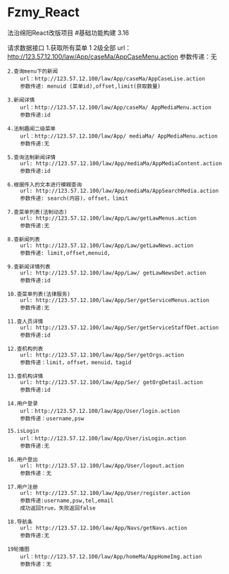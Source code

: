 # Fzmy_React
法治绵阳React改版项目
#基础功能构建   3.16


请求数据接口
	1.获取所有菜单  1 2级全部
		url：http://123.57.12.100/law/App/caseMa/AppCaseMenu.action
		参数传递：无

	2.查询menu下的新闻
		url：http://123.57.12.100/law/App/caseMa/AppCaseLise.action
		参数传递: menuid (菜单id),offset,limit(获取数量)
	
	3.新闻详情
		url：http://123.57.12.100/law/App/caseMa/ AppMediaMenu.action
		参数传递:id
	
	4.法制趣闻二级菜单
		url：http://123.57.12.100/law/App/ mediaMa/ AppMediaMenu.action
		参数传递:无

	5.查询法制新闻详情
		url: http://123.57.12.100/law/App/mediaMa/AppMediaContent.action
		参数传递:id
	
	6.根据传入的文本进行模糊查询
		url: http://123.57.12.100/law/App/mediaMa/AppSearchMedia.action
		参数传递: search(内容)，offset，limit

	7.查菜单列表(法制动态)
		url: http://123.57.12.100/law/App/Law/getLawMenus.action
		参数传递:无

	8.查新闻列表
		url: http://123.57.12.100/law/App/Law/getLawNews.action
		参数传递: limit,offset,menuid,

	9.查新闻详情列表
		url: http://123.57.12.100/law/App/Law/ getLawNewsDet.action
		参数传递:id

	10.查菜单列表(法律服务)
		url: http://123.57.12.100/law/App/Ser/getServiceMenus.action
		参数传递:无
	
	11.查人员详情
		url: http://123.57.12.100/law/App/Ser/getServiceStaffDet.action
		参数传递:id
	
	12.查机构列表
		url: http://123.57.12.100/law/App/Ser/getOrgs.action
		参数传递：limit，offset，menuid，tagid
	
	13.查机构详情
		url: http://123.57.12.100/law/App/Ser/ getOrgDetail.action
		参数传递:id
	
	14.用户登录
		url：http://123.57.12.100/law/App/User/login.action
		参数传递：username,psw
	
	15.isLogin
		url：http://123.57.12.100/law/App/User/isLogin.action
		参数传递:无

	16.用户登出
		url: http://123.57.12.100/law/App/User/logout.action
		参数传递：无
	
	17.用户注册
		url: http://123.57.12.100/law/App/User/register.action
		参数传递:username,psw,tel,email
		成功返回true，失败返回false
	
	18.导航条
		url: http://123.57.12.100/law/App/Navs/getNavs.action
		参数传递:无
	
	19轮播图
		url：http://123.57.12.100/law/App/homeMa/AppHomeImg.action
		参数传递：无
